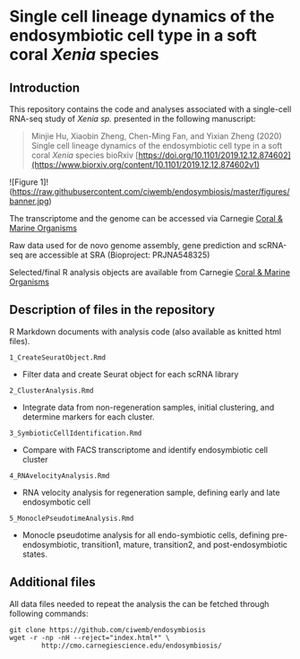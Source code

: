 # Single cell lineage dynamics of the endosymbiotic cell type in a soft coral *Xenia* species

## Introduction

This repository contains the code and analyses associated with a single-cell RNA-seq study of *Xenia sp.* presented in the following manuscript:

> Minjie Hu, Xiaobin Zheng, Chen-Ming Fan, and Yixian Zheng (2020) Single cell lineage dynamics of the endosymbiotic cell type in a soft coral *Xenia* species bioRxiv [https://doi.org/10.1101/2019.12.12.874602](https://www.biorxiv.org/content/10.1101/2019.12.12.874602v1)

![Figure 1]!(https://raw.githubusercontent.com/ciwemb/endosymbiosis/master/figures/banner.jpg)

The transcriptome and the genome can be accessed via Carnegie [Coral & Marine Organisms](http://cmo.carnegiescience.edu/data/)

Raw data used for de novo genome assembly, gene prediction and scRNA-seq are accessible at SRA (Bioproject: PRJNA548325)

Selected/final R analysis objects are available from Carnegie [Coral & Marine Organisms](http://cmo.carnegiescience.edu/data/)

## Description of files in the repository

R Markdown documents with analysis code (also available as knitted html files).

`1_CreateSeuratObject.Rmd` 
- Filter data and create Seurat object for each scRNA library

`2_ClusterAnalysis.Rmd` 
- Integrate data from non-regeneration samples, initial clustering, and determine markers for each cluster.

`3_SymbioticCellIdentification.Rmd` 
- Compare with FACS transcriptome and identify endosymbiotic cell cluster

`4_RNAvelocityAnalysis.Rmd` 
- RNA velocity analysis for regeneration sample, defining early and late endosymbotic cell

`5_MonoclePseudotimeAnalysis.Rmd` 
- Monocle pseudotime analysis for all endo-symbiotic cells, defining pre-endosymbiotic, transition1, mature, transition2, and post-endosymbiotic states.

## Additional files

All data files needed to repeat the analysis the can be fetched through following commands:

```
git clone https://github.com/ciwemb/endosymbiosis
wget -r -np -nH --reject="index.html*" \ 
        http://cmo.carnegiescience.edu/endosymbiosis/
```

